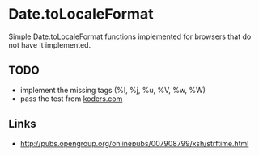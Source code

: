 # Date.toLocaleFormat

Simple Date.toLocaleFormat functions implemented for browsers that do not have it implemented.

## TODO

* implement the missing tags (%I, %j, %u, %V, %w, %W)
* pass the test from [koders.com](http://www.koders.com/javascript/fid1F23A842D191C9660CB79A3CCCFEF3CE4613F8B3.aspx?s=date#L42)

## Links

* http://pubs.opengroup.org/onlinepubs/007908799/xsh/strftime.html